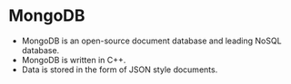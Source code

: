 # MongoDB

  * MongoDB is an open-source document database and leading NoSQL database. 
  * MongoDB is written in C++.
  * Data is stored in the form of JSON style documents.
